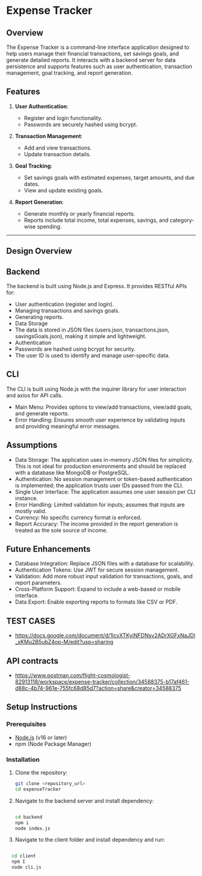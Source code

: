 # Expense Tracker 

## Overview

The Expense Tracker is a command-line interface application designed to help users manage their financial transactions, set savings goals, and generate detailed reports. It interacts with a backend server for data persistence and supports features such as user authentication, transaction management, goal tracking, and report generation.

## Features

1. **User Authentication**:

   - Register and login functionality.
   - Passwords are securely hashed using bcrypt.

2. **Transaction Management**:

   - Add and view transactions.
   - Update transaction details.

3. **Goal Tracking**:

   - Set savings goals with estimated expenses, target amounts, and due dates.
   - View and update existing goals.

4. **Report Generation**:

   - Generate monthly or yearly financial reports.
   - Reports include total income, total expenses, savings, and category-wise spending.

---

## Design Overview
## Backend
The backend is built using Node.js and Express. It provides RESTful APIs for:

- User authentication (register and login).
- Managing transactions and savings goals.
- Generating reports.
- Data Storage
- The data is stored in JSON files (users.json, transactions.json, savingsGoals.json), making it simple and lightweight.
- Authentication
- Passwords are hashed using bcrypt for security.
- The user ID is used to identify and manage user-specific data.
## CLI
The CLI is built using Node.js with the inquirer library for user interaction and axios for API calls.

- Main Menu: Provides options to view/add transactions, view/add goals, and generate reports.
- Error Handling: Ensures smooth user experience by validating inputs and providing meaningful error messages.
## Assumptions
- Data Storage: The application uses in-memory JSON files for simplicity. This is not ideal for production environments and should be replaced with a database like MongoDB or PostgreSQL.
- Authentication: No session management or token-based authentication is implemented; the application trusts user IDs passed from the CLI.
- Single User Interface: The application assumes one user session per CLI instance.
- Error Handling: Limited validation for inputs; assumes that inputs are mostly valid.
- Currency: No specific currency format is enforced.
- Report Accuracy: The income provided in the report generation is treated as the sole source of income.
## Future Enhancements
- Database Integration: Replace JSON files with a database for scalability.
- Authentication Tokens: Use JWT for secure session management.
- Validation: Add more robust input validation for transactions, goals, and report parameters.
- Cross-Platform Support: Expand to include a web-based or mobile interface.
- Data Export: Enable exporting reports to formats like CSV or PDF.




## TEST CASES 
- https://docs.google.com/document/d/1lcvXTKyiNFDNsv2ADrXGFxNaJDl_xKMu2B5ubZ4op-M/edit?usp=sharing
## API contracts
- https://www.postman.com/flight-cosmologist-82913118/workspace/expense-tracker/collection/34588375-b17af461-d88c-4b74-961e-755fc68d85d7?action=share&creator=34588375 
## Setup Instructions

### Prerequisites

- [Node.js](https://nodejs.org) (v16 or later)
- npm (Node Package Manager)

### Installation

1. Clone the repository:

   ```bash
   git clone <repository_url>
   cd expenseTracker
2. Navigate to the backend server and install dependency:
   ```bash
   
   cd backend
   npm i
   node index.js
3. Navigate to the client folder and install dependency and run:
  ```bash

    cd client
    npm I
    node cli.js






